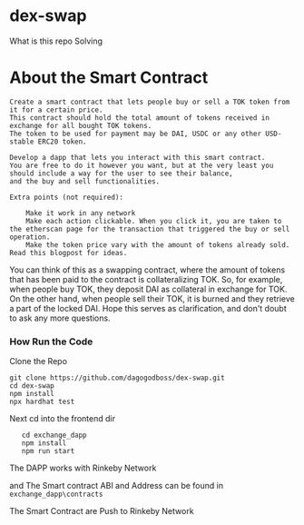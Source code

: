 # dex-swap
What is this repo Solving

# About the Smart Contract

```
Create a smart contract that lets people buy or sell a TOK token from it for a certain price. 
This contract should hold the total amount of tokens received in exchange for all bought TOK tokens. 
The token to be used for payment may be DAI, USDC or any other USD-stable ERC20 token.

Develop a dapp that lets you interact with this smart contract. 
You are free to do it however you want, but at the very least you should include a way for the user to see their balance, 
and the buy and sell functionalities.

Extra points (not required):

    Make it work in any network
    Make each action clickable. When you click it, you are taken to the etherscan page for the transaction that triggered the buy or sell operation.
    Make the token price vary with the amount of tokens already sold. Read this blogpost for ideas.
```

<p>
    You can think of this as a swapping contract, where the amount of tokens that has been paid to the contract is collateralizing TOK. So, 
    for example, when people buy TOK, they deposit DAI as collateral in exchange for TOK. On the other hand, 
    when people sell their TOK, it is burned and they retrieve a part of the locked DAI. Hope this serves as clarification, 
    and don't doubt to ask any more questions.
</p>

### How Run the Code
Clone the Repo
```
git clone https://github.com/dagogodboss/dex-swap.git
cd dex-swap
npm install 
npx hardhat test
```

Next cd into the frontend dir

```
   cd exchange_dapp
   npm install 
   npm run start
```
The DAPP works with Rinkeby Network

and The Smart contract ABI and Address can be found in `exchange_dapp\contracts` 

The Smart Contract are Push to Rinkeby Network
